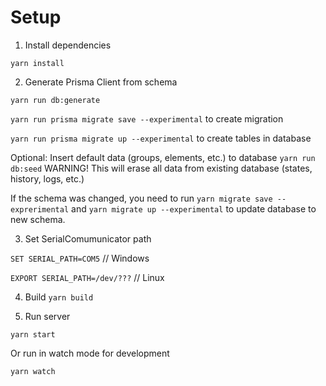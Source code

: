 # Setup

1. Install dependencies

`yarn install`

2. Generate Prisma Client from schema

`yarn run db:generate`

`yarn run prisma migrate save --experimental` to create migration

`yarn run prisma migrate up --experimental` to create tables in database

Optional: Insert default data (groups, elements, etc.) to database
`yarn run db:seed` WARNING! This will erase all data from existing database (states, history, logs, etc.)

If the schema was changed, you need to run `yarn migrate save --exprerimental` and `yarn migrate up --experimental` to update database to new schema.

3. Set SerialComumunicator path

`SET SERIAL_PATH=COM5` // Windows

`EXPORT SERIAL_PATH=/dev/???` // Linux

4. Build
`yarn build`

5. Run server
   
`yarn start`

Or run in watch mode for development

`yarn watch`

